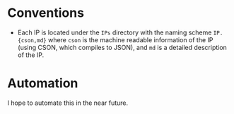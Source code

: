 # Conventions

- Each IP is located under the `IPs` directory with the naming scheme `IP.{cson,md}` where `cson` is the machine readable information of the IP (using CSON, which compiles to JSON), and `md` is a detailed description of the IP.


# Automation

I hope to automate this in the near future.
